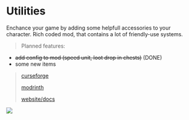 # Utilities
Enchance your game by adding some helpfull accessories to your character. Rich coded mod, that contains a lot of friendly-use systems.

> Planned features:

- ~~add config to mod (speed unit, loot drop in chests)~~ (DONE)
- some new items

> [curseforge](https://www.curseforge.com/minecraft/mc-mods/equippable-utilities)
> 
> [modrinth](https://modrinth.com/mod/utilities)
> 
> [website/docs](https://www.cebuliony.pl/utilities)
> 
![](https://ik.imagekit.io/o532f5vcp38/SAeq_EE5uhMcrT.png?ik-sdk-version=javascript-1.4.3&updatedAt=1652531132889)
